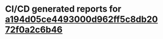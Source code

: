 # CI/CD generated reports for [a194d05ce4493000d962ff5c8db2072f0a2c6b46](https://github.com/hydephp/develop/commit/a194d05ce4493000d962ff5c8db2072f0a2c6b46)

